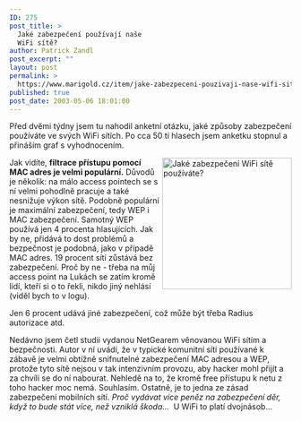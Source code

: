 ```yaml
---
ID: 275
post_title: >
  Jaké zabezpečení používají naše
  WiFi sítě?
author: Patrick Zandl
post_excerpt: ""
layout: post
permalink: >
  https://www.marigold.cz/item/jake-zabezpeceni-pouzivaji-nase-wifi-site
published: true
post_date: 2003-05-06 18:01:00
---
```

<P>Před dvěmi týdny jsem tu nahodil anketní otázku, jaké způsoby zabezpečení používáte ve svých WiFi sítích.&#160;Po cca 50 ti hlasech jsem anketku stopnul a přináším graf s vyhodnocením. </P>
<P><IMG height=235 alt="Jaké zabezpečení WiFi sítě používáte?" src="/wp-content/uploads/zabezpeceniwifi-pruzkum.gif" width=231 align=right>Jak vidíte, <STRONG>filtrace přístupu pomocí MAC adres&#160;je velmi populární.</STRONG> Důvodů je několik: na málo access pointech se s ní velmi pohodlně pracuje a také nesnižuje výkon sítě. Podobně populární je maximální zabezpečení, tedy WEP&#160;i MAC zabezpečení. Samotný WEP používá jen 4 procenta hlasujících. Jak by ne, přidává to dost problémů a bezpečnost je podobná, jako v případě MAC adres. 19 procent sítí zůstává bez zabezpečení. Proč by ne - třeba na můj access point na Lukách se zatím kromě lidí, kteří si o to řekli, nikdo jiný nehlásí (viděl bych to v logu).</P>
<P>Jen 6 procent udává jiné zabezpečení, což může být třeba Radius autorizace atd. </P>
<P>Nedávno jsem&#160;četl studii vydanou NetGearem věnovanou WiFi sítím a bezpečnosti. Autor v ní uvádí, že v typické komunitní síti používané k zábavě je velmi&#160;obtížně snifnutelné zabezpečení MAC adresou a WEP, protože tyto sítě nejsou&#160;v tak intenzivním provozu, aby hacker mohl přijít a za chvíli se do ní nabourat. Nehledě na to, že kromě free přístupu k netu z toho hacker moc nemá. Souhlasím. Ostatně, je to jedna ze zásad zabezpečení mobilních sítí. <EM>Proč vydávat více peněz&#160;na zabezpečení&#160;děr, když to bude stát více, než vzniklá škoda...</EM> &#160;U WiFi to platí dvojnásob...</P>